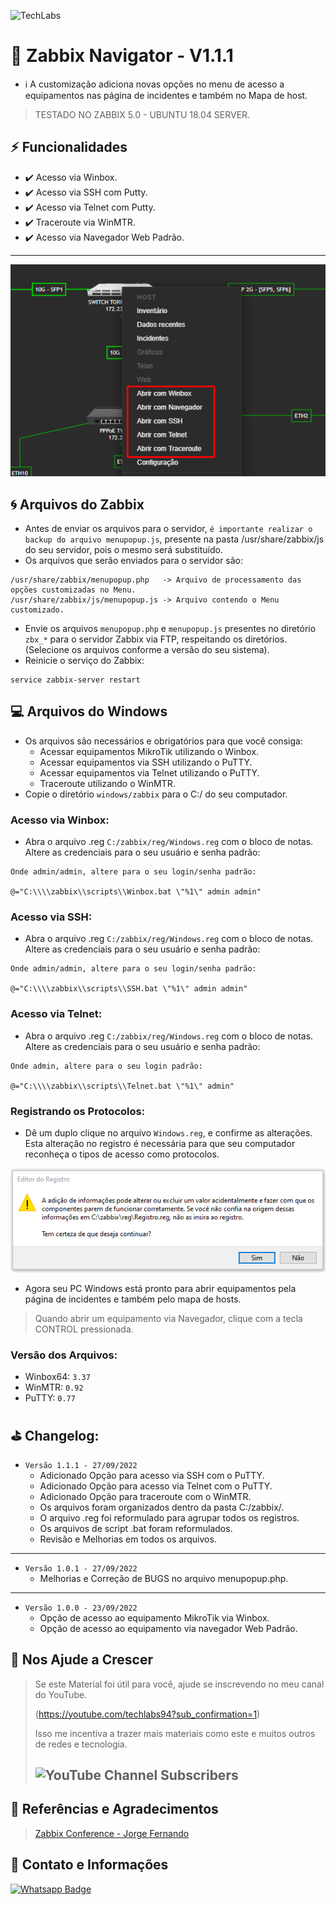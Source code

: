![TechLabs](https://techlabs.net.br/wp-content/uploads/2021/09/logo_blog.png)

# :rocket: Zabbix Navigator - V1.1.1
* :information_source: A customização adiciona novas opções no menu de acesso a equipamentos nas página de incidentes e também no Mapa de host.

> TESTADO NO ZABBIX 5.0 - UBUNTU 18.04 SERVER.

## :zap: Funcionalidades
* :heavy_check_mark: Acesso via Winbox.
* :heavy_check_mark: Acesso via SSH com Putty.
* :heavy_check_mark: Acesso via Telnet com Putty.
* :heavy_check_mark: Traceroute via WinMTR.
* :heavy_check_mark: Acesso via Navegador Web Padrão.

---

![Menu Mapa](assets/img.png)

## :cyclone: Arquivos do Zabbix
* Antes de enviar os arquivos para o servidor, `é importante realizar o backup do arquivo menupopup.js`, presente na pasta /usr/share/zabbix/js do seu servidor, pois o mesmo será substituído.
* Os arquivos que serão enviados para o servidor são:
```
/usr/share/zabbix/menupopup.php   -> Arquivo de processamento das opções customizadas no Menu.
/usr/share/zabbix/js/menupopup.js -> Arquivo contendo o Menu customizado.
```
* Envie os arquivos `menupopup.php` e `menupopup.js` presentes no diretório `zbx_*` para o servidor Zabbix via FTP, respeitando os diretórios. (Selecione os arquivos conforme a versão do seu sistema).
* Reinicie o serviço do Zabbix:
```
service zabbix-server restart
```

## :computer: Arquivos do Windows
* Os arquivos são necessários e obrigatórios para que você consiga:
  * Acessar equipamentos MikroTik utilizando o Winbox.
  * Acessar equipamentos via SSH utilizando o PuTTY.
  * Acessar equipamentos via Telnet utilizando o PuTTY.
  * Traceroute utilizando o WinMTR.
* Copie o diretório `windows/zabbix` para o C:/ do seu computador.

### Acesso via Winbox:
* Abra o arquivo .reg `C:/zabbix/reg/Windows.reg` com o bloco de notas. Altere as credenciais para o seu usuário e senha padrão:
```
Onde admin/admin, altere para o seu login/senha padrão:

@="C:\\\\zabbix\\scripts\\Winbox.bat \"%1\" admin admin"
```

### Acesso via SSH:
* Abra o arquivo .reg `C:/zabbix/reg/Windows.reg` com o bloco de notas. Altere as credenciais para o seu usuário e senha padrão:
```
Onde admin/admin, altere para o seu login/senha padrão:

@="C:\\\\zabbix\\scripts\\SSH.bat \"%1\" admin admin"
```

### Acesso via Telnet:
* Abra o arquivo .reg `C:/zabbix/reg/Windows.reg` com o bloco de notas. Altere as credenciais para o seu usuário e senha padrão:
```
Onde admin, altere para o seu login padrão:

@="C:\\\\zabbix\\scripts\\Telnet.bat \"%1\" admin"
```

### Registrando os Protocolos:
* Dê um duplo clique no arquivo `Windows.reg`, e confirme as alterações. Esta alteração no registro é necessária para que seu computador reconheça o tipos de acesso como protocolos.

![Registro do Windows](assets/img_2.png)

* Agora seu PC Windows está pronto para abrir equipamentos pela página de incidentes e também pelo mapa de hosts.

> Quando abrir um equipamento via Navegador, clique com a tecla CONTROL pressionada.

### Versão dos Arquivos:
* Winbox64: `3.37`
* WinMTR:   `0.92`
* PuTTY:    `0.77`

## :golf: Changelog:
* `Versão 1.1.1 - 27/09/2022` 
  * Adicionado Opção para acesso via SSH com o PuTTY.
  * Adicionado Opção para acesso via Telnet com o PuTTY.
  * Adicionado Opção para traceroute com o WinMTR.
  * Os arquivos foram organizados dentro da pasta C:/zabbix/.
  * O arquivo .reg foi reformulado para agrupar todos os registros.
  * Os arquivos de script .bat foram reformulados.
  * Revisão e Melhorias em todos os arquivos.
---
* `Versão 1.0.1 - 27/09/2022`
  * Melhorias e Correção de BUGS no arquivo menupopup.php.
---
* `Versão 1.0.0 - 23/09/2022`
  * Opção de acesso ao equipamento MikroTik via Winbox.
  * Opção de acesso ao equipamento via navegador Web Padrão.

## :sparkling_heart: Nos Ajude a Crescer
>Se este Material foi útil para você, ajude se inscrevendo no meu canal do YouTube.
>
>(https://youtube.com/techlabs94?sub_confirmation=1)
> 
>Isso me incentiva a trazer mais materiais como este e muitos outros de redes e tecnologia.
> 
>## ![YouTube Channel Subscribers](https://img.shields.io/youtube/channel/subscribers/UCWN6suTq5sZGqnSLos992Yw?style=social)


## :blue_book: Referências e Agradecimentos
> [Zabbix Conference - Jorge Fernando](https://pt.slideshare.net/JorgeFernandoMatsudo/zabbix-conference-2018v2-95430345)

## :iphone: Contato e Informações
[![Whatsapp Badge](https://img.shields.io/badge/-Whatsapp-4CA143?style=flat-square&labelColor=4CA143&logo=whatsapp&logoColor=white&link=https://api.whatsapp.com/send?phone=5537999351046)](https://api.whatsapp.com/send?phone=5537999351046)